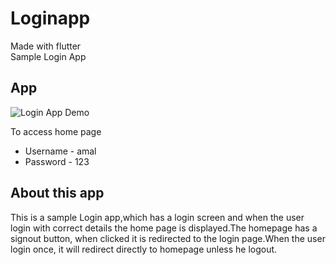 # Loginapp

Made with flutter   
Sample Login App

## App 

![Login App Demo](https://user-images.githubusercontent.com/53758323/212460442-e69c62c1-2059-4907-97b1-7d5e534b6cd0.png)

To access home page 

- Username - amal
- Password - 123

## About this app 

This is a sample Login app,which has a login screen and when the user login with correct details the home page is displayed.The homepage has a signout button, when clicked it is redirected to the login page.When the user  login  once, it will redirect directly to homepage unless he logout.

